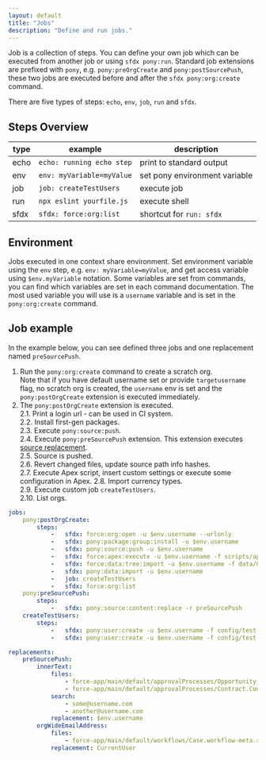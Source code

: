 ```yaml
---
layout: default
title: "Jobs"
description: "Define and run jobs."
---
```


Job is a collection of steps.
You can define your own job which can be executed from another job or using `sfdx pony:run`.
Standard job extensions are prefixed with `pony`, e.g. `pony:preOrgCreate` and `pony:postSourcePush`,
these two jobs are executed before and after the `sfdx pony:org:create` command. 

There are five types of steps: `echo`, `env`, `job`, `run` and `sfdx`.

## Steps Overview


| type | example                           | description                   |
|------|-----------------------------------|-------------------------------|
| echo | `echo: running echo step`         | print to standard output      |
| env  | `env: myVariable=myValue`         | set pony environment variable |
| job  | `job: createTestUsers`            | execute job                   |
| run  | `npx eslint yourfile.js`          | execute shell                 |
| sfdx | `sfdx: force:org:list`            | shortcut for `run: sfdx`      |

## Environment
Jobs executed in one context share environment.
Set environment variable using the `env` step, e.g. `env: myVariable=myValue`,
and get access variable using `$env.myVariable` notation.
Some variables are set from commands, 
you can find which variables are set in each command documentation.
The most used variable you will use is a `username` variable
and is set in the `pony:org:create` command.

## Job example
In the example below, you can see defined three jobs and one replacement named `preSourcePush`.

1. Run the `pony:org:create` command to create a scratch org.  
Note that if you have default username set or provide `targetusername` flag,
no scratch org is created, the `username` env is set 
and the `pony:postOrgCreate` extension is executed immediately.
2. The `pony:postOrgCreate` extension is executed.  
2.1. Print a login url - can be used in CI system.  
2.2. Install first-gen packages.  
2.3. Execute `pony:source:push`.  
2.4. Execute `pony:preSourcePush` extension.
This extension executes [source replacement](#source-replacement).  
2.5. Source is pushed.  
2.6. Revert changed files, update source path info hashes.  
2.7. Execute Apex script, insert custom settings or execute some configuration in Apex. 
2.8. Import currency types.  
2.9. Execute custom job `createTestUsers`.  
2.10. List orgs.  

```yaml
jobs:
    pony:postOrgCreate:
        steps:
            -   sfdx: force:org:open -u $env.username --urlonly
            -   sfdx: pony:package:group:install -u $env.username
            -   sfdx: pony:source:push -u $env.username
            -   sfdx: force:apex:execute -u $env.username -f scripts/apex/insertCustomSettings.apex
            -   sfdx: force:data:tree:import -u $env.username -f data/CurrencyType.json
            -   sfdx: pony:data:import -u $env.username
            -   job: createTestUsers
            -   sfdx: force:org:list
    pony:preSourcePush:
        steps:
            -   sfdx: pony:source:content:replace -r preSourcePush
    createTestUsers:
        steps:
            -   sfdx: pony:user:create -u $env.username -f config/test-user-definition-file.json -p agent LastName=Agent ProfileName=Agent IsActive=false
            -   sfdx: pony:user:create -u $env.username -f config/test-user-definition-file.json -p std LastName=Standard ProfileName="Standard User" IsActive=false

replacements:
    preSourcePush:
        innerText:
            files:
                - force-app/main/default/approvalProcesses/Opportunity.Opportunity_Approval_Process.approvalProcess-meta.xml
                - force-app/main/default/approvalProcesses/Contract.Contract_Approval_Process.approvalProcess-meta.xml
            search:
                - some@username.com
                - another@username.com
            replacement: $env.username
        orgWideEmailAddress:
            files:
                - force-app/main/default/workflows/Case.workflow-meta.xml
            replacement: CurrentUser
```
